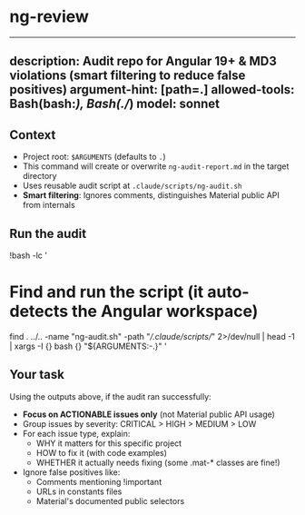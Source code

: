 # ng-review
---
description: Audit repo for Angular 19+ & MD3 violations (smart filtering to reduce false positives)
argument-hint: [path=.]
allowed-tools: Bash(bash:*), Bash(./*)
model: sonnet
---

## Context

- Project root: `$ARGUMENTS` (defaults to `.`)
- This command will create or overwrite `ng-audit-report.md` in the target directory
- Uses reusable audit script at `.claude/scripts/ng-audit.sh`
- **Smart filtering**: Ignores comments, distinguishes Material public API from internals

## Run the audit

!bash -lc '
# Find and run the script (it auto-detects the Angular workspace)
find . ../.. -name "ng-audit.sh" -path "*/.claude/scripts/*" 2>/dev/null | head -1 | xargs -I {} bash {} "${ARGUMENTS:-.}"
'

## Your task

Using the outputs above, if the audit ran successfully:
- **Focus on ACTIONABLE issues only** (not Material public API usage)
- Group issues by severity: CRITICAL > HIGH > MEDIUM > LOW
- For each issue type, explain:
  - WHY it matters for this specific project
  - HOW to fix it (with code examples)
  - WHETHER it actually needs fixing (some .mat-* classes are fine!)
- Ignore false positives like:
  - Comments mentioning !important
  - URLs in constants files  
  - Material's documented public selectors